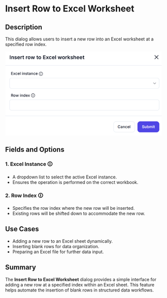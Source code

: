 # Insert Row to Excel Worksheet

## Description  

This dialog allows users to insert a new row into an Excel worksheet at a specified row index.

![alt text](insert-row-to-excel-worksheet.png)

## Fields and Options  

### 1. **Excel Instance** 🛈

- A dropdown list to select the active Excel instance.  
- Ensures the operation is performed on the correct workbook.  

### 2. **Row Index** 🛈

- Specifies the row index where the new row will be inserted.  
- Existing rows will be shifted down to accommodate the new row.  

## Use Cases  

- Adding a new row to an Excel sheet dynamically.  
- Inserting blank rows for data organization.  
- Preparing an Excel file for further data input.  

## Summary  

The **Insert Row to Excel Worksheet** dialog provides a simple interface for adding a new row at a specified index within an Excel sheet. This feature helps automate the insertion of blank rows in structured data workflows.  
